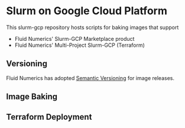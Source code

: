 # Slurm on Google Cloud Platform
This slurm-gcp repository hosts scripts for baking images that support 
* Fluid Numerics' Slurm-GCP Marketplace product
* Fluid Numerics' Multi-Project Slurm-GCP (Terraform)


## Versioning
Fluid Numerics has adopted [Semantic Versioning](https://semver.org/) for image releases.


## Image Baking

## Terraform Deployment
